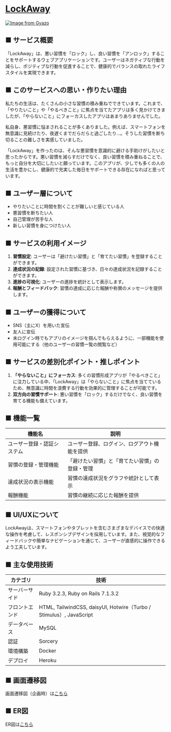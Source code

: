 # [LockAway](https://lockaway-app.com/)

[![Image from Gyazo](https://i.gyazo.com/f828d9ebe0a6ac07f5ccd36e76e18793.png)](https://gyazo.com/f828d9ebe0a6ac07f5ccd36e76e18793)

## ■ サービス概要

「LockAway」は、悪い習慣を「ロック」し、良い習慣を「アンロック」することをサポートするウェブアプリケーションです。ユーザーはネガティブな行動を減らし、ポジティブな行動を促進することで、健康的でバランスの取れたライフスタイルを実現できます。

## ■ このサービスへの思い・作りたい理由

私たちの生活は、たくさんの小さな習慣の積み重ねでできています。これまで、「やりたいこと」や「やるべきこと」に焦点を当てたアプリは多く見かけてきましたが、「やらないこと」にフォーカスしたアプリはあまりありませんでした。

私自身、悪習慣に悩まされることが多くありました。例えば、スマートフォンを無意識に見続けたり、夜遅くまでだらだらと過ごしたり…。そうした習慣を断ち切ることの難しさを実感していました。

「LockAway」を作ったのは、そんな悪習慣を意識的に避ける手助けがしたいと思ったからです。悪い習慣を減らすだけでなく、良い習慣を積み重ねることで、もっと自分を大切にしたいと願っています。このアプリが、少しでも多くの人の生活を豊かにし、健康的で充実した毎日をサポートできる存在になればと思っています。

## ■ ユーザー層について

- やりたいことに時間を割くことが難しいと感じている人
- 悪習慣を断ちたい人
- 自己管理が苦手な人
- 新しい習慣を身につけたい人

## ■ サービスの利用イメージ

1. **習慣設定**: ユーザーは「避けたい習慣」と「育てたい習慣」を登録することができます。
2. **達成状況の記録**: 設定された習慣に基づき、日々の達成状況を記録することができます。
3. **進捗の可視化**: ユーザーの進捗を統計として表示します。
4. **報酬とフィードバック**: 習慣の達成に応じた報酬や称賛のメッセージを提供します。

## ■ ユーザーの獲得について

- SNS（主にX）を用いた宣伝
- 友人に宣伝
- 未ログイン時でもアプリのイメージを掴んでもらえるように、一部機能を使用可能にする（他のユーザーの習慣一覧の閲覧など）

## ■ サービスの差別化ポイント・推しポイント

1. **「やらないこと」にフォーカス**: 多くの習慣形成アプリが「やるべきこと」に注力している中、「LockAway」は「やらないこと」に焦点を当てているため、無意識に時間を浪費する行動を効果的に管理することが可能です。
2. **双方向の習慣サポート**: 悪い習慣を「ロック」するだけでなく、良い習慣を育てる機能も備えています。

## ■ 機能一覧

| 機能名 | 説明 |
| --- | --- |
| ユーザー登録・認証システム | ユーザー登録、ログイン、ログアウト機能を提供 |
| 習慣の登録・管理機能 | 「避けたい習慣」と「育てたい習慣」の登録・管理 |
| 達成状況の表示機能 | 習慣の達成状況をグラフや統計として表示 |
| 報酬機能 | 習慣の継続に応じた報酬を提供 |

## ■ UI/UXについて

LockAwayは、スマートフォンやタブレットを含むさまざまなデバイスでの快適な操作を考慮して、レスポンシブデザインを採用しています。また、視覚的なフィードバックや簡単なナビゲーションを通じて、ユーザーが直感的に操作できるよう工夫しています。

## ■ 主な使用技術

| カテゴリ | 技術 |
| --- | --- |
| サーバーサイド | Ruby 3.2.3, Ruby on Rails 7.1.3.2 |
| フロントエンド | HTML, TailwindCSS, daisyUI, Hotwire（Turbo / Stimulus）, JavaScript |
| データベース | MySQL |
| 認証 | Sorcery |
| 環境構築 | Docker |
| デプロイ | Heroku |

## ■ 画面遷移図

画面遷移図（企画時）は[こちら](https://www.figma.com/file/Q2u0pKoIFN1LrdvBUic4S7/LockAway?type=design&t=zdL9i7K1Ozu3jlQ3-6)

## ■ ER図

ER図は[こちら](https://viewer.diagrams.net/?tags=%7B%7D&highlight=0000ff&edit=_blank&layers=1&nav=1&title=lockaway-er-diagram.drawio#Uhttps%3A%2F%2Fdrive.google.com%2Fuc%3Fid%3D1loKvYOCyuzMYhKh2IrdWCPF9gb315BAv%26export%3Ddownload)
